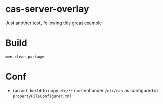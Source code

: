 
cas-server-overlay
========

Just another test, following [this great example](https://github.com/leleuj/cas-overlay-demo/blob/master/README.md)  


# Build 

```
mvn clean package
```

# Conf

- run `ant build` to copy `etc/**` content under `/etc/cas` as configured in `propertyFileConfigurer.xml`

